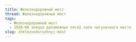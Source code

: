 ```yaml
---
title: Железнодорожный мост
thread: Железнодорожный мост
tags:
  - Железнодорожный мост
  - 1928-08 зняцце дапаможных лясоў каля чыгуначнага маста
slug: zheleznodorozhnyj-most
---
```

